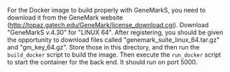 For the Docker image to build properly with GeneMarkS, you need to download it from the GeneMark website (http://topaz.gatech.edu/GeneMark/license_download.cgi).
Download "GeneMarkS v.4.30" for "LINUX 64".
After registering, you should be given the opportunity to download files called "genemark_suite_linux_64.tar.gz" and "gm_key_64.gz".
Store those in this directory, and then run the `build_docker` script to build the image.
Then execute the `run_docker` script to start the container for the back end.
It should run on port 5000.
